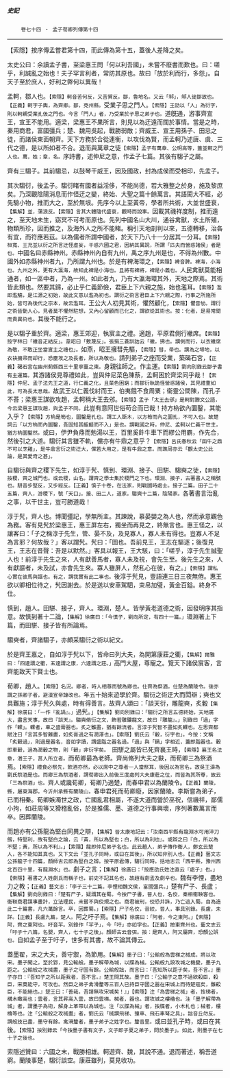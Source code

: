 

##### 史記
　　 `卷七十四 ‧ 孟子荀卿列傳第十四`

* * *

【索隱】按序傳孟嘗君第十四，而此傳為第十五，蓋後人差降之矣。

太史公曰：余讀孟子書，至梁惠王問「何以利吾國」，未嘗不廢書而歎也。曰：嗟乎，利誠亂之始也！夫子罕言利者，常防其原也。故曰「放於利而行，多怨」。自天子至於庶人，好利之弊何以異哉！

孟軻，鄒人也。`【索隱】軻音苦何反，又苦賀反。鄒，魯地名。又云「邾」，邾人徙鄒故也。【正義】軻字子輿，為齊卿。鄒，兗州縣。`受業子思之門人。`【索隱】王劭以「人」為衍字，則以軻親受業孔伋之門也。今言「門人」者，乃受業於子思之弟子也。`道旣通，游事齊宣王，宣王不能用。適梁，梁惠王不果所言，則見以為迂遠而闊於事情。當是之時，秦用商君，富國彊兵；楚、魏用吳起，戰勝弱敵；齊威王、宣王用孫子、田忌之徒，而諸侯東靣朝齊。天下方務於合從連衡，以攻伐為賢，而孟軻乃述唐、虞、三代之德，是以所如者不合。退而與萬章之徒`【索隱】孟子有萬章、公明高等，蓋並軻之門人也。萬，姓；章，名。`序詩書，述仲尼之意，作孟子七篇。其後有騶子之屬。

齊有三騶子。其前騶忌，以鼓琴干威王，因及國政，封為成侯而受相印，先孟子。

其次騶衍，後孟子。騶衍睹有國者益淫侈，不能尚德，若大雅整之於身，施及黎庶矣。乃深觀陰陽消息而作怪迂之變，終始、大聖之篇十餘萬言。其語閎大不經，必先驗小物，推而大之，至於無垠。先序今以上至黃帝，學者所共術，大並世盛衰，`【集解】並，蒲浪反。【索隱】言其大體隨代盛衰，觀時而說事。`因載其禨祥度制，推而遠之，至天地未生，窈冥不可考而原也。先列中國名山大川，通谷禽獸，水土所殖，物類所珍，因而推之，及海外人之所不能睹。稱引天地剖判以來，五德轉移，治各有宜，而符應若茲。以為儒者所謂中國者，於天下乃八十一分居其一分耳。`【索隱】桓寬、王充並以衍之所言迂怪虛妄，干惑六國之君，因納其異說，所謂「匹夫而營惑諸侯」者是也。`中國名曰赤縣神州。赤縣神州內自有九州，禹之序九州是也，不得為州數。中國外如赤縣神州者九，乃所謂九州也。於是有裨海環之，`【索隱】裨音脾。裨海，小海也。九州之外，更有大瀛海，故知此裨是小海也。且將有裨將，裨是小義也。`人民禽獸莫能相通者，如一區中者，乃為一州。如此者九，乃有大瀛海環其外，天地之際焉。其術皆此類也。然要其歸，必止乎仁義節儉，君臣上下六親之施，始也濫耳。`【索隱】濫即濫觴，是江源之初始，故此文意以濫為初也。謂衍之術言君臣上下六親之際，行事之所施所始，皆可為後代之宗本，故云濫耳。`王公大人初見其術，懼然顧化，`【索隱】懼音劬。謂衍之術皆動人心，見者莫不懼然駐想，又內心留顧而已化之，謂欲從其術也。按：化者，是易常聞而貴異術也。`其後不能行之。

是以騶子重於齊。適梁，惠王郊迎，執賔主之禮。適趙，平原君側行襒席。`【索隱】按字林曰「襒音疋結反」。韋昭曰「敷蔑反」。張揖三蒼訓詁云「襒，拂也。謂側而行，以衣襒席為敬，不敢正坐當賔主之禮也」。`如燕，昭王擁彗先驅，`【索隱】彗，帚也。謂為之埽地，以衣袂擁帚而却行，恐塵埃之及長者，所以為敬也。`請列弟子之座而受業，築碣石宮，`【正義】碣石宮在幽州薊縣西三十里寧臺之東。`身親往師之。作主運。`【索隱】劉向別錄云鄒子書有主運篇。`其游諸侯見尊禮如此，豈與仲尼菜色陳蔡，孟軻困於齊梁同乎哉！`【索隱】仲尼、孟子法先王之道，行仁義之化，且菜色困窮；而鄒衍執詭怪營惑諸侯，其見禮重如此，可為長太息哉。`故武王以仁義伐紂而王，伯夷餓不食周粟；衞靈公問陳，而孔子不荅；梁惠王謀欲攻趙，孟軻稱大王去邠。`【索隱】孟子「太王去邠」是軻對滕文公語，今云梁惠王謀攻趙，與孟子不同。`此豈有意阿世俗苟合而已哉！持方枘欲內圜鑿，其能入乎？`【索隱】方枘是筍也，圜鑿是孔也。謂工人斲木，以方筍而內之圜孔，不可入也。故楚詞云「以方枘而內圜鑿，吾固知其齟齬而不入」是也。謂戰國之時，仲尼、孟軻以仁義干世主，猶方枘圜鑿然。`或曰，伊尹負鼎而勉湯以王，百里奚飰牛車下而繆公用霸，作先合，然後引之大道。騶衍其言雖不軌，儻亦有牛鼎之意乎？`【索隱】呂氏春秋云「函牛之鼎不可以烹雞」，是牛鼎言衍之術迂大，儻若大用之，是有牛鼎之意。而譙周亦云「觀太史公此論，是其愛奇之甚」。`

自騶衍與齊之稷下先生，如淳于髠、慎到、環淵、接子、田駢、騶奭之徒，`【索隱】按稷，齊之城門也。或云稷，山名。謂齊之學士集於稷門之下也。環淵、接子，古著書人之稱號也。駢音步堅反，又步經反。【正義】慎子十卷，在法家，則戰國時處士。接子二篇。田子二十五篇，齊人，游稷下，號「天口」。接、田二人，道家。騶奭十二篇，陰陽家。`各著書言治亂之事，以干世主，豈可勝道哉！

淳于髠，齊人也。博聞彊記，學無所主。其諫說，慕晏嬰之為人也，然而承意觀色為務。客有見髠於梁惠王，惠王屏左右，獨坐而再見之，終無言也。惠王怪之，以讓客曰：「子之稱淳于先生，管、晏不及，及見寡人，寡人未有得也。豈寡人不足為言邪？何故哉？」客以謂髠。髠曰：「固也。吾前見王，王志在驅逐；後復見王，王志在音聲：吾是以默然。」客具以報王，王大駭，曰：「嗟乎，淳于先生誠聖人也！前淳于先生之來，人有獻善馬者，寡人未及視，會先生至。後先生之來，人有獻謳者，未及試，亦會先生來。寡人雖屏人，然私心在彼，有之。」`【索隱】謂私心實在彼馬與謳也。有之，謂我實有此二事也。`後淳于髠見，壹語連三日三夜無倦。惠王欲以卿相位待之，髠因謝去。於是送以安車駕駟，束帛加璧，黃金百鎰。終身不仕。

慎到，趙人。田駢、接子，齊人。環淵，楚人。皆學黃老道德之術，因發明序其指意。故慎到著十二論，`【集解】徐廣曰：「今慎子，劉向所定，有四十一篇。」`環淵著上下篇，而田駢、接子皆有所論焉。

騶奭者，齊諸騶子，亦頗采騶衍之術以紀文。

於是齊王嘉之，自如淳于髠以下，皆命曰列大夫，為開第康莊之衢，`【集解】爾雅曰：「四達謂之衢，五達謂之康，六達謂之莊。」`高門大屋，尊寵之。覽天下諸侯賔客，言齊能致天下賢士也。

荀卿，趙人。`【索隱】名況。卿者，時人相尊而號為卿也。仕齊為祭酒，仕楚為蘭陵令。後亦謂之孫卿子者，避漢宣帝諱改也。`年五十始來遊學於齊。騶衍之術迂大而閎辯；奭也文具難施；淳于髠久與處，時有得善言。故齊人頌曰：「談天衍，雕龍奭，炙轂`【集解】徐廣曰：「一作『亂諣』。」`過髠。」`【集解】劉向別錄曰：「騶衍之所言五德終始，天地廣大，盡言天事，故曰『談天』。騶奭脩衍之文，飾若雕鏤龍文，故曰『雕龍』。」別錄曰「過」字作「輠」。輠者，車之盛膏器也。炙之雖盡，猶有餘流者。言淳于髠智不盡如炙輠也。左思齊都賦注曰「言其多智難盡，如炙膏過之有潤澤也」。【索隱】劉氏云「轂，衍字也」。今按：文稱「炙轂過」，則過是器名，音如字讀，謂盛脂之器名過。「過」與「鍋」字相近，蓋即脂器也。轂即車轂，過為潤轂之物，則「轂」非衍字矣。 `田駢之屬皆已死齊襄王時，`【索隱】襄王名法章，湣王子，莒人所立者。`而荀卿最為老師。齊尚脩列大夫之𡙇，而荀卿三為祭酒焉。`【索隱】禮食必祭先，飲酒亦然，必以席中之尊者一人當祭耳，後因以為官名，故吳王濞為劉氏祭酒是也。而卿三為祭酒者，謂荀卿出入前後三度處列大夫康莊之位，而皆為其所尊，故云「三為祭酒」也。`齊人或讒荀卿，荀卿乃適楚，而春申君以為蘭陵令。`【正義】蘭陵，縣，屬東海郡，今沂州承縣有蘭陵山。`春申君死而荀卿廢，因家蘭陵。李斯嘗為弟子，已而相秦。荀卿嫉濁世之政，亡國亂君相屬，不遂大道而營於巫祝，信禨祥，鄙儒小拘，如莊周等又猾稽亂俗，於是推儒、墨、道德之行事興壞，序列著數萬言而卒。因葬蘭陵。

而趙亦有公孫龍為堅白同異之辯，`【集解】晉太康地記云：「汝南西平縣有龍淵水可用淬刀劔，特堅利，故有堅白之論，云『黃，所以為堅也；白，所以為利也』。或辯之曰『白，所以為不堅；黃，所以為不利』。」【索隱】龍即仲尼弟子名也。此云趙人，弟子傳作衞人，鄭玄云楚人，各不能知其真也。又下文云「並孔子同時，或曰在其後」，所以知非別人也。【正義】藝文志公孫龍子十四篇，顏師古云即為堅白之辯。按平原君傳，騶衍同時。括地志云「西平縣，豫州西北百四十里，有龍淵水」也。`劇子之言；`【集解】徐廣曰：「按應劭氏姓注直云『處子』也。」【索隱】著書之人姓劇氏而稱子也，前史不記其名也，故趙有劇孟及劇辛也。`魏有李悝，盡地力之教；`【正義】藝文志：「李子三十二篇。李悝相魏文侯，富國彊兵。」`楚有尸子、長盧；`【集解】劉向別錄曰：「楚有尸子，疑謂其在蜀。今按尸子書，晉人也，名佼，秦相衞鞅客也。衞鞅商君謀事畫計，立法理民，未嘗不與佼規之也。商君被刑，佼恐并誅，乃亡逃入蜀。自為造此二十篇書，凡六萬餘言。卒，因葬蜀。」【索隱】尸子名佼，音絞，晉人，事具別錄。長盧，未詳。【正義】長盧九篇，楚人。`阿之吁子焉。`【集解】徐廣曰：「阿者，今之東阿。」【索隱】阿，齊之東阿也。吁音羋。別錄作「羋子」，今「吁」亦如字也。【正義】按東齊州也。藝文志云「吁子十八篇，名嬰，齊人，七十子之後」。顏師古云音弭。按：是齊人，阿又屬齊，恐顏公誤也。`自如孟子至于吁子，世多有其書，故不論其傳云。

蓋墨翟，宋之大夫，善守禦，為節用。`【集解】墨子曰：「公輸般為雲梯之械成，將以攻宋。墨子聞之，至於郢，見公輸般。墨子解帶為城，以牒為械。公輸般九設攻城之機變，墨子九距之。公輸般之攻械盡，墨子之守固有餘。公輸般詘，而言曰：『吾知所以距子矣，吾不言。』墨子亦曰：『吾知子之所以距我者，吾不言。』楚王問其故。墨子曰：『公輸子之意不過欲殺臣，殺臣，宋莫能守，可攻也。然臣之弟子禽滑釐等三百人已持臣守國之器在宋城上而待楚寇矣，雖殺臣，不能絕也。』楚王曰：『善哉，吾請無攻宋城矣！』」【索隱】注「為雲梯之械」者，按梯者，構木瞰高也；雲者，言其昇高入雲，故曰雲梯。械者，器也。謂攻城之樓櫓也。注「墨子解帶為城」者，謂墨子為術，解身上革帶以為城也。注「以牒為械」者，按牒者，小木札也；械者，樓櫓等也。注「公輸般之攻械盡」者，劉氏云「械謂飛梯、撞車、飛石車弩之具」。詘音丘勿反。謂般技已盡，墨守有餘。禽滑釐者，墨子弟子之姓字也。釐音里。`或曰並孔子時，或曰在其後。`【索隱】按別錄云「今按墨子書有文子，文子即子夏之弟子，問於墨子」。如此，則墨子在七十子之後也。`

索隱述贊曰：六國之末，戰勝相雄。軻遊齊、魏，其說不通。退而著述，稱吾道窮。蘭陵事楚，騶衍談空。康莊雖列，莫見收功。

* * *

